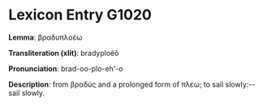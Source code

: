 # Lexicon Entry G1020

**Lemma**: βραδυπλοέω

**Transliteration (xlit)**: bradyploéō

**Pronunciation**: brad-oo-plo-eh'-o

**Description**:
from βραδύς and a prolonged form of πλέω; to sail slowly:--sail slowly.
